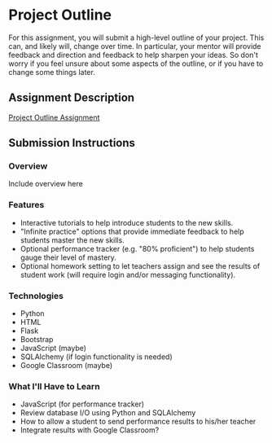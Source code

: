 # Project Outline
For this assignment, you will submit a high-level outline of your project. This can, and likely will, change over time. In particular, your mentor will provide feedback and direction and feedback to help sharpen your ideas. So don't worry if you feel unsure about some aspects of the outline, or if you have to change some things later.

## Assignment Description
[Project Outline Assignment](https://education.launchcode.org/liftoff/assignments/project-outline/)

## Submission Instructions

### Overview
Include overview here
### Features
 - Interactive tutorials to help introduce students to the new skills.
 - "Infinite practice" options that provide immediate feedback to help students master the new skills.
 - Optional performance tracker (e.g. "80% proficient") to help students gauge their level of mastery.
 - Optional homework setting to let teachers assign and see the results of student work (will require login and/or messaging functionality).
### Technologies
 - Python
 - HTML
 - Flask
 - Bootstrap
 - JavaScript (maybe)
 - SQLAlchemy (if login functionality is needed)
 - Google Classroom (maybe)

### What I'll Have to Learn
 - JavaScript (for performance tracker)
 - Review database I/O using Python and SQLAlchemy
 - How to allow a student to send performance results to his/her teacher
 - Integrate results with Google Classroom?
